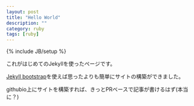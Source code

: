 ```yaml
---
layout: post
title: "Hello World"
description: ""
category: ruby
tags: [ruby]
---
```

{% include JB/setup %}

これがはじめてのJekyllを使ったページです。

[Jekyll bootstrap](http://jekyllbootstrap.com/)を使えば思ったよりも簡単にサイトの構築ができました。

githubio上にサイトを構築すれば、きっとPRベースで記事が書けるはず(本当に？)
